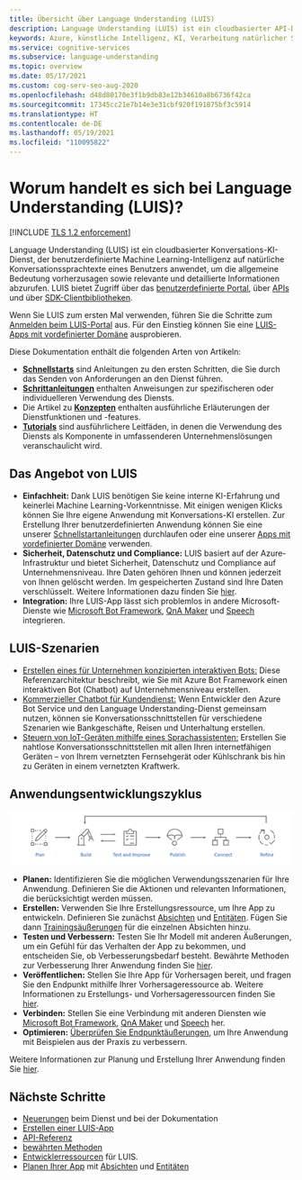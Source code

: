 ```yaml
---
title: Übersicht über Language Understanding (LUIS)
description: Language Understanding (LUIS) ist ein cloudbasierter API-Dienst, der maschinelles Lernen auf Konversationstext in natürlicher Sprache anwendet, um die Bedeutung vorherzusagen und Informationen zu extrahieren.
keywords: Azure, künstliche Intelligenz, KI, Verarbeitung natürlicher Sprache, NLP, Verstehen natürlicher Sprache, NLU, LUIS, Konversations-KI, KI Chatbot, NLP KI, Azure LUIS
ms.service: cognitive-services
ms.subservice: language-understanding
ms.topic: overview
ms.date: 05/17/2021
ms.custom: cog-serv-seo-aug-2020
ms.openlocfilehash: d48d80170e3f1b9db83e12b34610a8b6736f42ca
ms.sourcegitcommit: 17345cc21e7b14e3e31cbf920f191875bf3c5914
ms.translationtype: HT
ms.contentlocale: de-DE
ms.lasthandoff: 05/19/2021
ms.locfileid: "110095822"
---
```

# <a name="what-is-language-understanding-luis"></a>Worum handelt es sich bei Language Understanding (LUIS)?

[!INCLUDE [TLS 1.2 enforcement](../../../includes/cognitive-services-tls-announcement.md)]

Language Understanding (LUIS) ist ein cloudbasierter Konversations-KI-Dienst, der benutzerdefinierte Machine Learning-Intelligenz auf natürliche Konversationssprachtexte eines Benutzers anwendet, um die allgemeine Bedeutung vorherzusagen sowie relevante und detaillierte Informationen abzurufen. LUIS bietet Zugriff über das [benutzerdefinierte Portal](https://www.luis.ai), über [APIs][endpoint-apis] und über [SDK-Clientbibliotheken](client-libraries-rest-api.md).

Wenn Sie LUIS zum ersten Mal verwenden, führen Sie die Schritte zum [Anmelden beim LUIS-Portal](sign-in-luis-portal.md "Anmelden beim LUIS-Portal") aus. Für den Einstieg können Sie eine [LUIS-Apps mit vordefinierter Domäne](luis-get-started-create-app.md) ausprobieren.

Diese Dokumentation enthält die folgenden Arten von Artikeln:  

* [**Schnellstarts**](luis-get-started-create-app.md) sind Anleitungen zu den ersten Schritten, die Sie durch das Senden von Anforderungen an den Dienst führen.  
* [**Schrittanleitungen**](luis-how-to-start-new-app.md) enthalten Anweisungen zur spezifischeren oder individuelleren Verwendung des Diensts.  
* Die Artikel zu [**Konzepten**](artificial-intelligence.md) enthalten ausführliche Erläuterungen der Dienstfunktionen und -features.  
* [**Tutorials**](tutorial-intents-only.md) sind ausführlichere Leitfäden, in denen die Verwendung des Diensts als Komponente in umfassenderen Unternehmenslösungen veranschaulicht wird.  

## <a name="what-does-luis-offer"></a>Das Angebot von LUIS 

* **Einfachheit:** Dank LUIS benötigen Sie keine interne KI-Erfahrung und keinerlei Machine Learning-Vorkenntnisse. Mit einigen wenigen Klicks können Sie Ihre eigene Anwendung mit Konversations-KI erstellen. Zur Erstellung Ihrer benutzerdefinierten Anwendung können Sie eine unserer [Schnellstartanleitungen](luis-get-started-create-app.md) durchlaufen oder eine unserer [Apps mit vordefinierter Domäne](luis-get-started-create-app.md) verwenden.
* **Sicherheit, Datenschutz und Compliance:** LUIS basiert auf der Azure-Infrastruktur und bietet Sicherheit, Datenschutz und Compliance auf Unternehmensniveau. Ihre Daten gehören Ihnen und können jederzeit von Ihnen gelöscht werden. Im gespeicherten Zustand sind Ihre Daten verschlüsselt. Weitere Informationen dazu finden Sie [hier](https://azure.microsoft.com/support/legal/cognitive-services-compliance-and-privacy).
* **Integration:** Ihre LUIS-App lässt sich problemlos in andere Microsoft-Dienste wie [Microsoft Bot Framework](/composer/tutorial/tutorial-luis), [QnA Maker](../QnAMaker/choose-natural-language-processing-service.md) und [Speech](../speech-service/get-started-intent-recognition.md) integrieren.


## <a name="luis-scenarios"></a>LUIS-Szenarien
* [Erstellen eines für Unternehmen konzipierten interaktiven Bots:](/azure/architecture/reference-architectures/ai/conversational-bot) Diese Referenzarchitektur beschreibt, wie Sie mit Azure Bot Framework einen interaktiven Bot (Chatbot) auf Unternehmensniveau erstellen.
* [Kommerzieller Chatbot für Kundendienst:](/azure/architecture/solution-ideas/articles/commerce-chatbot) Wenn Entwickler den Azure Bot Service und den Language Understanding-Dienst gemeinsam nutzen, können sie Konversationsschnittstellen für verschiedene Szenarien wie Bankgeschäfte, Reisen und Unterhaltung erstellen.
* [Steuern von IoT-Geräten mithilfe eines Sprachassistenten:](/azure/architecture/solution-ideas/articles/iot-controlling-devices-with-voice-assistant) Erstellen Sie nahtlose Konversationsschnittstellen mit allen Ihren internetfähigen Geräten – von Ihrem vernetzten Fernsehgerät oder Kühlschrank bis hin zu Geräten in einem vernetzten Kraftwerk.


## <a name="application-development-life-cycle"></a>Anwendungsentwicklungszyklus

![LUIS-App-Entwicklungszyklus](./media/luis-overview/luis-dev-lifecycle.png "LUIS-Anwendungsentwicklungszyklus")

-   **Planen:** Identifizieren Sie die möglichen Verwendungsszenarien für Ihre Anwendung. Definieren Sie die Aktionen und relevanten Informationen, die berücksichtigt werden müssen.
-   **Erstellen:** Verwenden Sie Ihre Erstellungsressource, um Ihre App zu entwickeln. Definieren Sie zunächst [Absichten](luis-concept-intent.md) und [Entitäten](luis-concept-entity-types.md). Fügen Sie dann [Trainingsäußerungen](luis-concept-utterance.md) für die einzelnen Absichten hinzu. 
-   **Testen und Verbessern:** Testen Sie Ihr Modell mit anderen Äußerungen, um ein Gefühl für das Verhalten der App zu bekommen, und entscheiden Sie, ob Verbesserungsbedarf besteht. Bewährte Methoden zur Verbesserung Ihrer Anwendung finden Sie [hier](luis-concept-best-practices.md). 
-   **Veröffentlichen:** Stellen Sie Ihre App für Vorhersagen bereit, und fragen Sie den Endpunkt mithilfe Ihrer Vorhersageressource ab. Weitere Informationen zu Erstellungs- und Vorhersageressourcen finden Sie [hier](luis-how-to-azure-subscription.md). 
-   **Verbinden:** Stellen Sie eine Verbindung mit anderen Diensten wie [Microsoft Bot Framework](/composer/tutorial/tutorial-luis), [QnA Maker](../QnAMaker/choose-natural-language-processing-service.md) und [Speech](../speech-service/get-started-intent-recognition.md) her. 
-   **Optimieren:** [Überprüfen Sie Endpunktäußerungen](luis-concept-review-endpoint-utterances.md), um Ihre Anwendung mit Beispielen aus der Praxis zu verbessern.

Weitere Informationen zur Planung und Erstellung Ihrer Anwendung finden Sie [hier](luis-how-plan-your-app.md).

## <a name="next-steps"></a>Nächste Schritte

* [Neuerungen](whats-new.md "Neues") beim Dienst und bei der Dokumentation
* [Erstellen einer LUIS-App](tutorial-intents-only.md)
* [API-Referenz][endpoint-apis]
* [bewährten Methoden](luis-concept-best-practices.md)
* [Entwicklerressourcen](developer-reference-resource.md "Entwicklerressourcen") für LUIS.
* [Planen Ihrer App](luis-how-plan-your-app.md "Planen der App") mit [Absichten](luis-concept-intent.md "Absichten") und [Entitäten](luis-concept-entity-types.md "entities")

[bot-framework]: /bot-framework/
[flow]: /connectors/luis/
[authoring-apis]: https://go.microsoft.com/fwlink/?linkid=2092087
[endpoint-apis]: https://go.microsoft.com/fwlink/?linkid=2092356
[qnamaker]: https://qnamaker.ai/